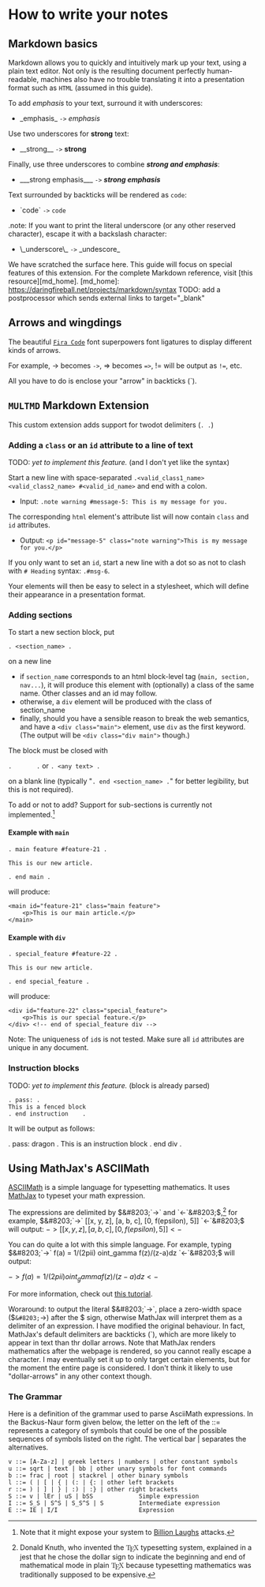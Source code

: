 # How to write your notes
## Markdown basics
Markdown allows you to quickly and intuitively mark up your text, using a plain text editor. Not only is the resulting document perfectly human-readable, machines also have no trouble translating it into a presentation format such as `HTML` (assumed in this guide).

To add _emphasis_ to your text, surround it with underscores:

- \_emphasis\_ `->` _emphasis_

Use two underscores for __strong__ text:

- \_\_strong\_\_ `->` __strong__

Finally, use three underscores to combine ___strong and emphasis___:

- \_\_\_strong emphasis\_\_\_ `->` ___strong emphasis___

Text surrounded by backticks will be rendered as `code`:

- \`code\` `->` `code`

.note: If you want to print the literal underscore (or any other reserved character), escape it with a backslash character:

- \\\_underscore\\\_ `->` \_undescore\_

We have scratched the surface here. This guide will focus on special features of this extension.
For the complete Markdown reference, visit [this resource][md_home].
[md_home]: https://daringfireball.net/projects/markdown/syntax
TODO: add a postprocessor which sends external links to target="_blank"

## Arrows and wingdings
The beautiful [`Fira Code`](https://github.com/tonsky/FiraCode) font superpowers font ligatures to display different kinds of arrows.

For example, -> becomes `->`, => becomes `=>`, != will be output as `!=`, etc.

All you have to do is enclose your "arrow" in backticks (`).


## `MULTMD` Markdown Extension
This custom extension adds support for twodot delimiters (`. .`)

### Adding a `class` or an `id` attribute to a line of text
TODO: _yet to implement this feature._ (and I don't yet like the syntax)

Start a new line with space-separated `.<valid_class1_name> <valid_class2_name> #<valid_id_name>` and end with a colon.

- Input: `.note warning #message-5: This is my message for you.`

The corresponding `html` element's attribute list will now contain `class` and `id` attributes.

- Output: `<p id="message-5" class="note warning">This is my message for you.</p>`

If you only want to set an `id`, start a new line with a dot so as not to clash with `# Heading` syntax: `.#msg-6`.

Your elements will then be easy to select in a stylesheet, which will define their appearance in a presentation format.

### Adding sections
To start a new section block, put

`. <section_name> .`

on a new line

- if `section_name` corresponds to an html block-level tag (`main, section, nav...`), it will produce this element with (optionally) a class of the same name. Other classes and an id may follow.
- otherwise, a `div` element will be produced with the class of section_name
- finally, should you have a sensible reason to break the web semantics, and have a `<div class="main">` element, use `div` as the first keyword. (The output will be `<div class="div main">` though.)

The block must be closed with

`.       .` or `. <any text> .`

on a blank line (typically "`. end <section_name> .`" for better legibility, but this is not required).

To add or not to add?
Support for sub-sections is currently not implemented.[^bnlols]

[^bnlols]: Note that it might expose your system to [Billion Laughs](https://en.wikipedia.org/wiki/Billion_laughs_attack) attacks.

#### Example with `main`

`. main feature #feature-21 .`

`This is our new article.`

`. end main .`

will produce:

    <main id="feature-21" class="main feature">
        <p>This is our main article.</p>
    </main>

#### Example with `div`

`. special_feature #feature-22 .`

`This is our new article.`

`. end special_feature .`

will produce:

    <div id="feature-22" class="special_feature">
        <p>This is our special feature.</p>
    </div> <!-- end of special_feature div -->

Note: The uniqueness of `id`s is not tested. Make sure all `id` attributes are unique in any document.


### Instruction blocks
TODO: _yet to implement this feature._ (block is already parsed)


`. pass: .`<br />
`This is a fenced block`<br />
`. end instruction    .`<br />

It will be output as follows:

. pass: dragon .
This is an instruction block
. end div .


## Using MathJax's ASCIIMath
[ASCIIMath](http://asciimath.org/#gettingStarted) is a simple language for typesetting mathematics. It uses [MathJax](https://docs.mathjax.org/en/latest/index.html) to typeset your math expression.

The expressions are delimited by $&#8203;`->` and `<-`&#8203;$,[^dollar] for example, $&#8203;`->` [[x, y, z], [a, b, c], [0, f(epsilon), 5]] `<-`&#8203;$ will output:
$->[[x, y, z], [a, b, c], [0, f(epsilon), 5]]<-$

You can do quite a lot with this simple language. For example,
typing $&#8203;`->` f(a) = 1/(2pii) oint_gamma f(z)/(z-a)dz `<-`&#8203;$ will output:

$-> f(a) = 1/(2pii) oint_gamma f(z)/(z-a)dz <-$

For more information, check out [this tutorial](http://practicalseries.com/1001-webdevelopment/22-03-equations.html).

Woraround: to output the literal $&#8203;`->`, place a zero-width space ($`&#8203;`->) after the $ sign, otherwise MathJax will interpret them as a delimiter of an expression.
I have modified the original behaviour. In fact, MathJax's default delimiters are backticks (\`), which are more likely to appear in text than thr dollar arrows. Note that MathJax renders mathematics after the webpage is rendered, so you cannot really escape a character. I may eventually set it up to only target certain elements, but for the moment the entire page is considered. I don't think it likely to use "dollar-arrows" in any other context though.

[^dollar]: Donald Knuth, who invented the <span class="texhtml" style="font-family: &#39;CMU Serif&#39;, cmr10, LMRoman10-Regular, &#39;Latin Modern Math&#39;, &#39;Nimbus Roman No9 L&#39;, &#39;Times New Roman&#39;, Times, serif;">T<span style="text-transform: uppercase; vertical-align: -0.5ex; margin-left: -0.1667em; margin-right: -0.125em; line-height: 1ex;">e</span>X</span> typesetting system, explained in a jest that he chose the dollar sign to indicate the beginning and end of mathematical mode in plain <span class="texhtml" style="font-family: &#39;CMU Serif&#39;, cmr10, LMRoman10-Regular, &#39;Latin Modern Math&#39;, &#39;Nimbus Roman No9 L&#39;, &#39;Times New Roman&#39;, Times, serif;">T<span style="text-transform: uppercase; vertical-align: -0.5ex; margin-left: -0.1667em; margin-right: -0.125em; line-height: 1ex;">e</span>X</span>  because typesetting mathematics was traditionally supposed to be expensive.

### The Grammar
Here is a definition of the grammar used to parse AsciiMath expressions. In the Backus-Naur form given below, the letter on the left of the ::= represents a category of symbols that could be one of the possible sequences of symbols listed on the right. The vertical bar | separates the alternatives.

    v ::= [A-Za-z] | greek letters | numbers | other constant symbols
    u ::= sqrt | text | bb | other unary symbols for font commands
    b ::= frac | root | stackrel | other binary symbols
    l ::= ( | [ | { | (: | {: | other left brackets
    r ::= ) | ] | } | :) | :} | other right brackets
    S ::= v | lEr | uS | bSS             Simple expression
    I ::= S_S | S^S | S_S^S | S          Intermediate expression
    E ::= IE | I/I                       Expression

